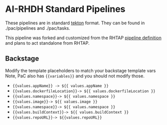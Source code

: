 # AI-RHDH Standard Pipelines

These pipelines are in standard [tekton](https://tekton.dev/docs/) format.
They can be found in ./pac/pipelines and ./pac/tasks.

This pipeline was forked and customized from the RHTAP [pipeline definition](https://github.com/redhat-appstudio/tssc-sample-pipelines) and plans to act standalone from RHTAP.

## Backstage

Modify the template placeholders to match your backstage template vars
Note, PaC also has `{{variables}}` and you should not modify those.

   - `{{values.appName}} -> ${{ values.appName }}`
   - `{{values.dockerfileLocation}}-> ${{ values.dockerfileLocation }} `
   - `{{values.namespace}}-> ${{ values.namespace }} `
   - `{{values.image}}-> ${{ values.image }} `
   - `{{values.namespace}}-> ${{ values.namespace }} `
   - `{{values.buildContext}}-> ${{ values.buildContext }} `
   - `{{values.repoURL}}-> ${{values.repoURL}}`
